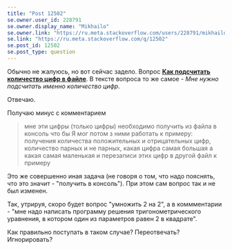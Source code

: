 ```yaml
---
title: "Post 12502"
se.owner.user_id: 228791
se.owner.display_name: "Mikhailo"
se.owner.link: "https://ru.meta.stackoverflow.com/users/228791/mikhailo"
se.link: "https://ru.meta.stackoverflow.com/q/12502"
se.post_id: 12502
se.post_type: question
---
```

<p>Обычно не жалуюсь, но вот сейчас задело. Вопрос <a href="https://ru.stackoverflow.com/q/1507348/228791"><strong>Как подсчитать количество цифр в файле</strong></a>. В тексте вопроса то же самое - <em>Мне нужно подсчитать именно количество цифр</em>.</p>
<p>Отвечаю.</p>
<p>Получаю минус с комментарием</p>
<blockquote>
<p>мне эти цифры (только цифры) необходимо получить из файла в консоль что бы Я мог потом з ними работать к примеру: получения количества положительных и отрицательных цифр, количество парных и не парных, какая цифра самая большая а какая самая маленькая и перезаписи этих цифр в другой файл к примеру</p>
</blockquote>
<p>Это же совершенно иная задача (не говоря о том, что надо пояснять, что это значит - &quot;получить в консоль&quot;). При этом сам вопрос так и не был изменен.</p>
<p>Так, утрируя, скоро будет вопрос &quot;умножить 2 на 2&quot;, а в коммментарии - &quot;мне надо написать программу решения тригонометрического уравнения, в котором один из параметров равен 2 в квадрате&quot;.</p>
<p>Как правильно поступать в таком случае? Переотвечать? Игнорировать?</p>
